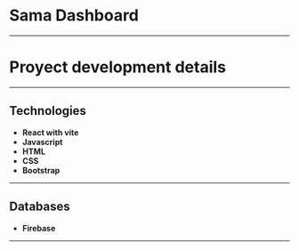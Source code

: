 # Sama Dashboard
----
# Proyect development details
----
## Technologies
* **React with vite**
* **Javascript**
* **HTML**
* **CSS**
* **Bootstrap**
----
## Databases
* **Firebase**
----
